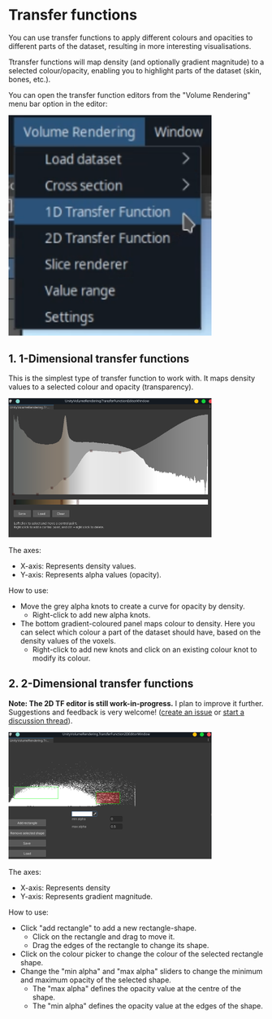 # Transfer functions

You can use transfer functions to apply different colours and opacities to different parts of the dataset, resulting in more interesting visualisations.

Ttransfer functions will map density (and optionally gradient magnitude) to a selected colour/opacity, enabling you to highlight parts of the dataset (skin, bones, etc.).

You can open the transfer function editors from the "Volume Rendering" menu bar option in the editor:

<img src="menubar-tf1d.png" width="400px">

##  1. <a name='Dimensionaltransferfunctions'></a>1-Dimensional transfer functions

This is the simplest type of transfer function to work with. It maps density values to a selected colour and opacity (transparency).

<img src="tf1d.png" width="400px">

The axes:
- X-axis: Represents density values.
- Y-axis: Represents alpha values (opacity).

How to use:
- Move the grey alpha knots to create a curve for opacity by density.
    - Right-click to add new alpha knots.
- The bottom gradient-coloured panel maps colour to density. Here you can select which colour a part of the dataset should have, based on the density values of the voxels.
    - Right-click to add new knots and click on an existing colour knot to modify its colour.

##  2. <a name='Dimensionaltransferfunctions-1'></a>2-Dimensional transfer functions

**Note: The 2D TF editor is still work-in-progress.** I plan to improve it further. Suggestions and feedback is very welcome! ([create an issue](https://github.com/mlavik1/UnityVolumeRendering/issues/new) or [start a discussion thread](https://github.com/mlavik1/UnityVolumeRendering/discussions)).

<img src="tf2d.png" width="400px">

The axes:
- X-axis: Represents density
- Y-axis: Represents gradient magnitude.

How to use:
- Click "add rectangle" to add a new rectangle-shape.
    - Click on the rectangle and drag to move it. 
    - Drag the edges of the rectangle to change its shape.
- Click on the colour picker to change the colour of the selected rectangle shape.
- Change the "min alpha" and "max alpha" sliders to change the minimum and maximum opacity of the selected shape.
    - The "max alpha" defines the opacity value at the centre of the shape.
    - The "min alpha" defines the opacity value at the edges of the shape.
